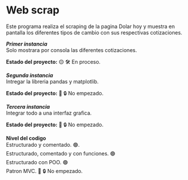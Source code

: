 # Web scrap

Este programa realiza el scraping de la pagina Dolar hoy y muestra en pantalla los diferentes tipos de cambio con sus respectivas cotizaciones.

***Primer instancia***  
Solo mostrara por consola las diferentes cotizaciones.

**Estado del proyecto:** 🟡 🛠️ En proceso.  

***Segunda instancia***  
Intregar la libreria pandas y matplotlib.  

**Estado del proyecto:** 🔴 🔒 No empezado.  

***Tercera instancia***  
Integrar todo a una interfaz grafica.  

**Estado del proyecto:** 🔴 🔒 No empezado. 

**Nivel del codigo**  
Estructurado y comentado. 🟢.  
Estructurado, comentado y con funciones. 🟢  
Estructurado con POO. 🟢  
Patron MVC. 🔴 🔒 No empezado. 
